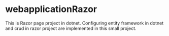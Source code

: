 # webapplicationRazor

This is Razor page project in dotnet. Configuring entity framework in dotnet and crud in razor project are implemented in this small project.
